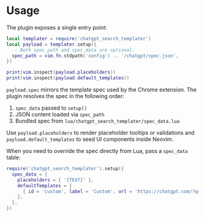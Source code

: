 # Usage

The plugin exposes a single entry point:

```lua
local templater = require('chatgpt_search_templater')
local payload = templater.setup({
  -- Both spec_path and spec_data are optional.
  spec_path = vim.fn.stdpath('config') .. '/chatgpt/spec.json',
})

print(vim.inspect(payload.placeholders))
print(vim.inspect(payload.default_templates))
```

`payload.spec` mirrors the template spec used by the Chrome extension. The
plugin resolves the spec in the following order:

1. `spec_data` passed to `setup()`
2. JSON content loaded via `spec_path`
3. Bundled spec from `lua/chatgpt_search_templater/spec_data.lua`

Use `payload.placeholders` to render placeholder tooltips or validations and
`payload.default_templates` to seed UI components inside Neovim.

When you need to override the spec directly from Lua, pass a `spec_data` table:

```lua
require('chatgpt_search_templater').setup({
  spec_data = {
    placeholders = { '{TEXT}' },
    defaultTemplates = {
      { id = 'custom', label = 'Custom', url = 'https://chatgpt.com/?q={TEXT}', queryTemplate = '{TEXT}', enabled = true },
    },
  },
})
```
